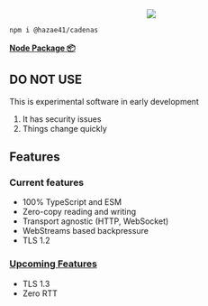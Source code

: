 <div align="center">
<img src="https://user-images.githubusercontent.com/4405263/219942873-3a630e9e-07c0-405a-99c5-e85f8f32bfc1.png" />
</div>

```bash
npm i @hazae41/cadenas
```

[**Node Package 📦**](https://www.npmjs.com/package/@hazae41/cadenas)

## DO NOT USE

This is experimental software in early development

1. It has security issues
2. Things change quickly

## Features

### Current features
- 100% TypeScript and ESM
- Zero-copy reading and writing
- Transport agnostic (HTTP, WebSocket)
- WebStreams based backpressure
- TLS 1.2

### [Upcoming Features](https://github.com/sponsors/hazae41)
- TLS 1.3
- Zero RTT
